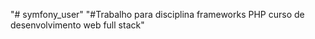 "# symfony_user" 
"#Trabalho para disciplina frameworks PHP curso de desenvolvimento web full stack"

